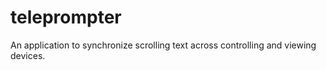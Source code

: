 # teleprompter
An application to synchronize scrolling text across controlling and viewing devices.
